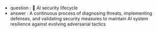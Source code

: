 - question : 🔄 AI security lifecycle
- answer : A continuous process of diagnosing threats, implementing defenses, and validating security measures to maintain AI system resilience against evolving adversarial tactics